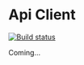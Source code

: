 # Api Client
[![Build status](https://ci.appveyor.com/api/projects/status/bcp06kwp44ts596x?svg=true)](https://ci.appveyor.com/project/vivet/anyapiclient)  

Coming...
